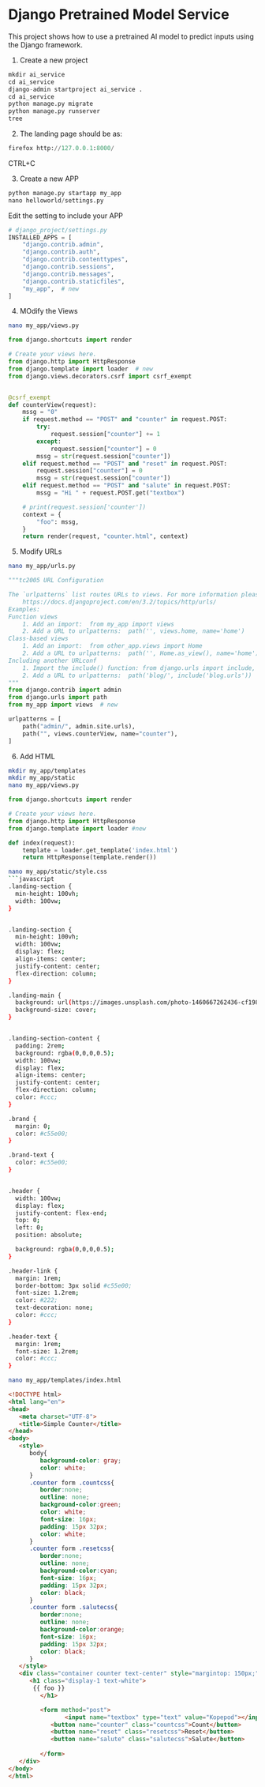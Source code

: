 # Django Pretrained Model Service

This project shows how to use a pretrained AI model to predict inputs using the Django framework.

1. Create a new project

```python
mkdir ai_service
cd ai_service
django-admin startproject ai_service .
cd ai_service
python manage.py migrate
python manage.py runserver
tree
```
2. The landing page should be as:

```python 
firefox http://127.0.0.1:8000/
```

CTRL+C

3. Create a new APP

```python
python manage.py startapp my_app
nano helloworld/settings.py
```
Edit the setting to include your APP

```python
# django_project/settings.py
INSTALLED_APPS = [
    "django.contrib.admin",
    "django.contrib.auth",
    "django.contrib.contenttypes",
    "django.contrib.sessions",
    "django.contrib.messages",
    "django.contrib.staticfiles",
    "my_app",  # new
]
```
4. MOdify the Views

```bash
nano my_app/views.py
```

```python
from django.shortcuts import render

# Create your views here.
from django.http import HttpResponse
from django.template import loader  # new
from django.views.decorators.csrf import csrf_exempt


@csrf_exempt
def counterView(request):
    mssg = "0"
    if request.method == "POST" and "counter" in request.POST:
        try:
            request.session["counter"] += 1
        except:
            request.session["counter"] = 0
        mssg = str(request.session["counter"])
    elif request.method == "POST" and "reset" in request.POST:
        request.session["counter"] = 0
        mssg = str(request.session["counter"])
    elif request.method == "POST" and "salute" in request.POST:
        mssg = "Hi " + request.POST.get("textbox")

    # print(request.session['counter'])
    context = {
        "foo": mssg,
    }
    return render(request, "counter.html", context)
```
5. Modify URLs

```bash
nano my_app/urls.py
```
```python
"""tc2005 URL Configuration

The `urlpatterns` list routes URLs to views. For more information please see:
    https://docs.djangoproject.com/en/3.2/topics/http/urls/
Examples:
Function views
    1. Add an import:  from my_app import views
    2. Add a URL to urlpatterns:  path('', views.home, name='home')
Class-based views
    1. Add an import:  from other_app.views import Home
    2. Add a URL to urlpatterns:  path('', Home.as_view(), name='home')
Including another URLconf
    1. Import the include() function: from django.urls import include, path
    2. Add a URL to urlpatterns:  path('blog/', include('blog.urls'))
"""
from django.contrib import admin
from django.urls import path
from my_app import views  # new

urlpatterns = [
    path("admin/", admin.site.urls),
    path("", views.counterView, name="counter"),
]
```

6. Add HTML

```bash
mkdir my_app/templates
mkdir my_app/static
nano my_app/views.py
```
```python
from django.shortcuts import render

# Create your views here.
from django.http import HttpResponse
from django.template import loader #new

def index(request):
    template = loader.get_template('index.html')
    return HttpResponse(template.render())
```
```bash
nano my_app/static/style.css
```javascript
.landing-section {
  min-height: 100vh;
  width: 100vw;
}


.landing-section {
  min-height: 100vh;
  width: 100vw;
  display: flex;
  align-items: center;
  justify-content: center;
  flex-direction: column;
} 

.landing-main { 
  background: url(https://images.unsplash.com/photo-1460667262436-cf19894f4774) no-repeat center center fixed; 
  background-size: cover;
}


.landing-section-content {
  padding: 2rem;
  background: rgba(0,0,0,0.5);
  width: 100vw;
  display: flex;
  align-items: center;
  justify-content: center;
  flex-direction: column;
  color: #ccc;
}

.brand {
  margin: 0;
  color: #c55e00;
}

.brand-text {
  color: #c55e00;
}


.header {
  width: 100vw;
  display: flex;
  justify-content: flex-end;
  top: 0;
  left: 0;
  position: absolute;

  background: rgba(0,0,0,0.5);
}

.header-link {
  margin: 1rem;
  border-bottom: 3px solid #c55e00;
  font-size: 1.2rem;
  color: #222;
  text-decoration: none;
  color: #ccc;
}

.header-text {
  margin: 1rem;
  font-size: 1.2rem;
  color: #ccc;
}
```
```bash
nano my_app/templates/index.html
```
```html
<!DOCTYPE html>
<html lang="en">
<head>
   <meta charset="UTF-8">
   <title>Simple Counter</title>
</head>
<body>
   <style>
      body{
         background-color: gray;
         color: white;
      }
      .counter form .countcss{
         border:none;
         outline: none;
         background-color:green;
         color: white;
         font-size: 16px;
         padding: 15px 32px;
         color: white;
      }
      .counter form .resetcss{
         border:none;
         outline: none;
         background-color:cyan;
         font-size: 16px;
         padding: 15px 32px;
         color: black;
      }
      .counter form .salutecss{
         border:none;
         outline: none;
         background-color:orange;
         font-size: 16px;
         padding: 15px 32px;
         color: black;
      }
   </style>
   <div class="container counter text-center" style="margintop: 150px;">
      <h1 class="display-1 text-white">
       {{ foo }}
         </h1> 

         <form method="post"> 
         		<input name="textbox" type="text" value="Kopepod"></input> <br><br>
            <button name="counter" class="countcss">Count</button>
            <button name="reset" class="resetcss">Reset</button>
            <button name="salute" class="salutecss">Salute</button>
            
         </form>
   </div>
</body>
</html>
```
